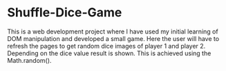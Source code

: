 # Shuffle-Dice-Game
This is a web development project where I have used my initial learning of DOM manipulation and developed a small game. Here the user will have to refresh the pages to get random dice images of player 1 and player 2. Depending on the dice value result is shown. This is achieved using the Math.random(). 
